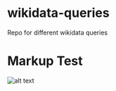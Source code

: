 # wikidata-queries
Repo for different wikidata queries
  
  # Markup Test
  
![alt text](https://github.com/merfurth/wikidata-queries/src/plus5.png "Logo Title Text 1")
